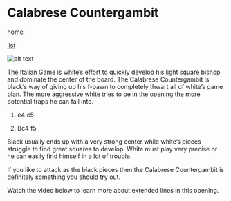 # Calabrese Countergambit

[home](/zaliczeniowe1awww/)

[list](/zaliczeniowe1awww/list)

![alt text](https://www.thechesswebsite.com/wp-content/uploads/2015/08/the-calabrese-countergambit.jpg "Calabrese Countergambit")


The Italian Game is white’s effort to quickly develop his light square bishop and dominate the center of the board. The Calabrese Countergambit is black’s way of giving up his f-pawn to completely thwart all of white’s game plan. The more aggressive white tries to be in the opening the more potential traps he can fall into.

1. e4 e5

2. Bc4 f5

Black usually ends up with a very strong center while white’s pieces struggle to find great squares to develop. White must play very precise or he can easily find himself in a lot of trouble.

If you like to attack as the black pieces then the Calabrese Countergambit is definitely something you should try out.

Watch the video below to learn more about extended lines in this opening.

